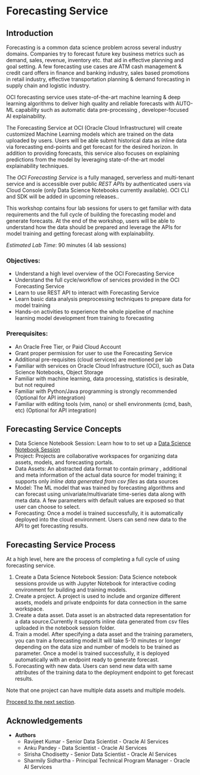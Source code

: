 # Forecasting Service

## Introduction

Forecasting is a common data science problem across several industry domains. Companies try to forecast future key business metrics such as demand, sales, revenue, inventory etc. that aid in effective planning and goal setting. A few forecasting use cases are ATM cash management & credit card offers in finance and banking industry, sales based promotions in retail industry, effective transportation planning & demand forecasting in supply chain and logistic industry.   

OCI forecasting service uses state-of-the-art machine learning & deep learning algorithms to deliver high quality and reliable forecasts with AUTO-ML capability such as automatic data pre-processing , developer-focused AI explainability. 

The Forecasting Service at OCI (Oracle Cloud Infrastructure) will create customized Machine Learning models which are trained on the data uploaded by users. Users will be able submit historical data as inline data via forecasting end-points and get forecast for the desired horizon. In addition to providing forecasts, this service also focuses on explaining predictions from the model by leveraging state-of-the-art model explainability techniques.
 
The *OCI Forecasting Service* is a fully managed, serverless and multi-tenant service and is accessible over public *REST APIs* by authenticated users via Cloud Console (only Data Science Notebooks currently available). OCI CLI and SDK will be added in upcoming releases..

This workshop contains four lab sessions for users to get familiar with data requirements and the full cycle of building the forecasting model and generate forecasts. At the end of the workshop, users will be able to understand how the data should be prepared and leverage the APIs for model training and getting forecast along with explainability. 

*Estimated Lab Time*: 90 minutes (4 lab sessions)

### Objectives:

* Understand a high level overview of the OCI Forecasting Service
* Understand the full cycle/workflow of services provided in the OCI Forecasting Service
* Learn to use REST API to interact with Forecasting Service
* Learn basic data analysis preprocessing techniques to prepare data for model training
* Hands-on activities to experience the whole pipeline of machine learning model development from training to forecasting

### Prerequisites:
* An Oracle Free Tier, or Paid Cloud Account
* Grant proper permission for user to use the Forecasting Service
* Additional pre-requisites (cloud services) are mentioned per lab
* Familiar with services on Oracle Cloud Infrastructure (OCI), such as Data Science Notebooks, Object Storage
* Familiar with machine learning, data processing, statistics is desirable, but not required
* Familiar with Python/Java programming is strongly recommended (Optional for API integration)
* Familiar with editing tools (vim, nano) or shell environments (cmd, bash, etc) (Optional for API integration)

## Forecasting Service Concepts
* Data Science Notebook Session: Learn how to to set up a [Data Science Notebook Session](https://docs.oracle.com/en-us/iaas/data-science/using/use-notebook-sessions.htm)
* Project: Projects are collaborative workspaces for organizing data assets, models, and forecasting portals.
* Data Assets: An abstracted data format to contain primary , additional and meta information of the actual data source for model training; it supports only *inline data generated from csv files* as data sources
* Model: The ML model that was trained by forecasting algorithms and can forecast using univariate/multivariate time-series data along with meta data. A few parameters with default values are exposed so that user can choose to select.
* Forecasting: Once a model is trained successfully, it is automatically deployed into the cloud environment. Users can send new data to the API to get forecasting results.

## Forecasting Service Process

At a high level, here are the process of completing a full cycle of using forecasting service.

1. Create a Data Science Notebook Session: Data Science notebook sessions provide us with Jupyter Notebook for interactive coding environment for building and training models.
2. Create a project. A project is used to include and organize different assets, models and private endpoints for data connection in the same workspace.
3. Create a data asset. Data asset is an abstracted data representation for a data source.Currently it supports inline data generated from  csv files uploaded in the notebook session folder. 
4. Train a model. After specifying a data asset and the training parameters, you can train a forecasting  model.It will take 5-10 minutes or longer depending on the data size and number of models to be trained as parameter. Once a model is trained successfully, it is deployed automatically with an endpoint ready to generate forecast.
5. Forecasting with new data. Users can send new data with same attributes of the training data to the deployment endpoint to get forecast results.

Note that one project can have multiple data assets and multiple models.

[Proceed to the next section](#next).

## Acknowledgements
* **Authors**
    * Ravijeet Kumar - Senior Data Scientist - Oracle AI Services
    * Anku Pandey - Data Scientist - Oracle AI Services
    * Sirisha Chodisetty - Senior Data Scientist - Oracle AI Services
    * Sharmily Sidhartha - Principal Technical Program Manager - Oracle AI Services


